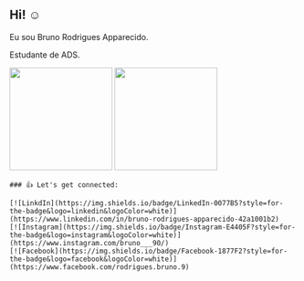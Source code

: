 ## Hi! ☺️

Eu sou Bruno Rodrigues Apparecido.

Estudante de ADS.

<div>
  
 <img height="180em" src="https://github-readme-stats.vercel.app/api?username=brodriguesapp&show_icons=true&theme=dark"/>
 <img height="180em" src="https://github-readme-stats.vercel.app/api/top-langs/?username=brodriguesapp&layout=compact&theme=dark"/>
  
  </div>
    
    
    ### 👍 Let's get connected:
    
    [![LinkdIn](https://img.shields.io/badge/LinkedIn-0077B5?style=for-the-badge&logo=linkedin&logoColor=white)](https://www.linkedin.com/in/bruno-rodrigues-apparecido-42a1001b2)
    [![Instagram](https://img.shields.io/badge/Instagram-E4405F?style=for-the-badge&logo=instagram&logoColor=white)](https://www.instagram.com/bruno___90/)
    [![Facebook](https://img.shields.io/badge/Facebook-1877F2?style=for-the-badge&logo=facebook&logoColor=white)](https://www.facebook.com/rodrigues.bruno.9)
